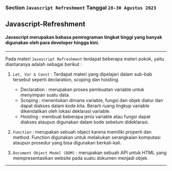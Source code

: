 ### Section `Javascript Refreshment` Tanggal `28-30 Agustus 2023` 

## Javascript-Refreshment

#### Javascript merupakan bahasa pemrograman tingkat tinggi yang banyak digunakan oleh para developer hingga kini. 

---

Pada materi `Javascript Refreshment` terdapat beberapa materi pokok, yaitu diantaranya adalah sebagai berikut :

1. `Let, Var & Const` : Terdapat materi yang dipelajari dalam sub-bab tersebut seperti declaration, scoping dan hoisting. 
    - Declaration : merupakan proses pembuatan variable untuk menyimpan suatu data.
    - Scoping : menentukan dimana variable, fungsi dan objek diatur dan dapat diakses dalam kode kita. Berarti ruang lingkup variable dikendalikan oleh lokasi deklarasi variable.
    - Hoisting : membuat beberapa jenis variable atau fungsi dapat diakses ataupun digunakan dalam kode sebelum dideklarasi.

2. `Function` : merupakan sebuah object karena memiliki properti dan method. Function digunakan untuk melakukan serangkaian komputasi ataupun prosedur yang bisa digunakan berkali-kali.

3. `Document Object Model (DOM)` : merupakan sebuah API untuk HTML yang mempresentasikan website pada suatu dokumen menjadi objek.  

--- 

